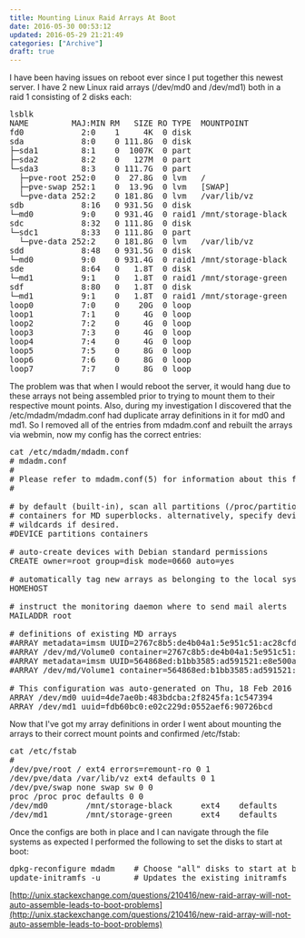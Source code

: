 ```yaml
---
title: Mounting Linux Raid Arrays At Boot
date: 2016-05-30 00:53:12
updated: 2016-05-29 21:21:49
categories: ["Archive"]
draft: true
---
```


I have been having issues on reboot ever since I put together this newest server. I have 2 new Linux raid arrays (/dev/md0 and /dev/md1) both in a raid 1 consisting of 2 disks each:

<pre class="prettyprint">
lsblk
NAME         MAJ:MIN RM   SIZE RO TYPE  MOUNTPOINT
fd0            2:0    1     4K  0 disk
sda            8:0    0 111.8G  0 disk
├─sda1         8:1    0  1007K  0 part
├─sda2         8:2    0   127M  0 part
└─sda3         8:3    0 111.7G  0 part
  ├─pve-root 252:0    0  27.8G  0 lvm   /
  ├─pve-swap 252:1    0  13.9G  0 lvm   [SWAP]
  └─pve-data 252:2    0 181.8G  0 lvm   /var/lib/vz
sdb            8:16   0 931.5G  0 disk
└─md0          9:0    0 931.4G  0 raid1 /mnt/storage-black
sdc            8:32   0 111.8G  0 disk
└─sdc1         8:33   0 111.8G  0 part
  └─pve-data 252:2    0 181.8G  0 lvm   /var/lib/vz
sdd            8:48   0 931.5G  0 disk
└─md0          9:0    0 931.4G  0 raid1 /mnt/storage-black
sde            8:64   0   1.8T  0 disk
└─md1          9:1    0   1.8T  0 raid1 /mnt/storage-green
sdf            8:80   0   1.8T  0 disk
└─md1          9:1    0   1.8T  0 raid1 /mnt/storage-green
loop0          7:0    0    20G  0 loop
loop1          7:1    0     4G  0 loop
loop2          7:2    0     4G  0 loop
loop3          7:3    0     4G  0 loop
loop4          7:4    0     4G  0 loop
loop5          7:5    0     8G  0 loop
loop6          7:6    0     8G  0 loop
loop7          7:7    0     8G  0 loop
</pre>

The problem was that when I would reboot the server, it would hang due to these arrays not being assembled prior to trying to mount them to their respective mount points. Also, during my investigation I discovered that the /etc/mdadm/mdadm.conf had duplicate array definitions in it for md0 and md1. So I removed all of the entries from mdadm.conf and rebuilt the arrays via webmin, now my config has the correct entries:

<pre class="prettyprint">
cat /etc/mdadm/mdadm.conf
# mdadm.conf
#
# Please refer to mdadm.conf(5) for information about this file.
#

# by default (built-in), scan all partitions (/proc/partitions) and all
# containers for MD superblocks. alternatively, specify devices to scan, using
# wildcards if desired.
#DEVICE partitions containers

# auto-create devices with Debian standard permissions
CREATE owner=root group=disk mode=0660 auto=yes

# automatically tag new arrays as belonging to the local system
HOMEHOST <system>

# instruct the monitoring daemon where to send mail alerts
MAILADDR root

# definitions of existing MD arrays
#ARRAY metadata=imsm UUID=2767c8b5:de4b04a1:5e951c51:ac28cfd4
#ARRAY /dev/md/Volume0 container=2767c8b5:de4b04a1:5e951c51:ac28cfd4 member=0 UUID=d7cb9f25:8059d13c:ca902df0:012c962c
#ARRAY metadata=imsm UUID=564868ed:b1bb3585:ad591521:e8e500a6
#ARRAY /dev/md/Volume1 container=564868ed:b1bb3585:ad591521:e8e500a6 member=0 UUID=84c88cc2:1d6bf1f8:9ea6f278:9921e1ed

# This configuration was auto-generated on Thu, 18 Feb 2016 07:05:06 -0500 by mkconf
ARRAY /dev/md0 uuid=4de7ae0b:483bdcba:2f8245fa:1c547394
ARRAY /dev/md1 uuid=fdb60bc0:e02c229d:0552aef6:90726bcd
</pre>

Now that I've got my array definitions in order I went about mounting the arrays to their correct mount points and confirmed /etc/fstab:

<pre class="prettyprint">
cat /etc/fstab
# <file system> <mount point> <type> <options> <dump> <pass>
/dev/pve/root / ext4 errors=remount-ro 0 1
/dev/pve/data /var/lib/vz ext4 defaults 0 1
/dev/pve/swap none swap sw 0 0
proc /proc proc defaults 0 0
/dev/md0        /mnt/storage-black      ext4    defaults        0       0
/dev/md1        /mnt/storage-green      ext4    defaults        0       0
</pre>

Once the configs are both in place and I can navigate through the file systems as expected I performed the following to set the disks to start at boot:

<pre class="prettyprint">
dpkg-reconfigure mdadm    # Choose "all" disks to start at boot
update-initramfs -u       # Updates the existing initramfs
</pre>

[http://unix.stackexchange.com/questions/210416/new-raid-array-will-not-auto-assemble-leads-to-boot-problems](http://unix.stackexchange.com/questions/210416/new-raid-array-will-not-auto-assemble-leads-to-boot-problems)
